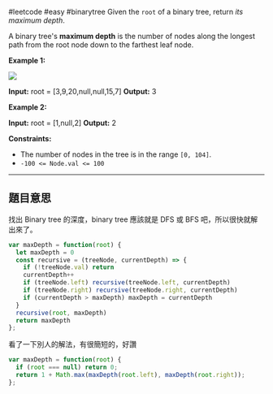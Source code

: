 #leetcode #easy #binarytree 
Given the `root` of a binary tree, return _its maximum depth_.

A binary tree's **maximum depth** is the number of nodes along the longest path from the root node down to the farthest leaf node.

**Example 1:**

![](https://assets.leetcode.com/uploads/2020/11/26/tmp-tree.jpg)

**Input:** root = [3,9,20,null,null,15,7]
**Output:** 3

**Example 2:**

**Input:** root = [1,null,2]
**Output:** 2

**Constraints:**

-   The number of nodes in the tree is in the range `[0, 104]`.
-   `-100 <= Node.val <= 100`

---
## 題目意思

找出 Binary tree 的深度，binary tree 應該就是 DFS 或 BFS 吧，所以很快就解出來了。

```javascript
var maxDepth = function(root) {
  let maxDepth = 0
  const recursive = (treeNode, currentDepth) => {
    if (!treeNode.val) return
    currentDepth++
    if (treeNode.left) recursive(treeNode.left, currentDepth)
    if (treeNode.right) recursive(treeNode.right, currentDepth)
    if (currentDepth > maxDepth) maxDepth = currentDepth
  }
  recursive(root, maxDepth)
  return maxDepth
};
```

看了一下別人的解法，有很簡短的，好讚

```javascript
var maxDepth = function(root) {
  if (root === null) return 0;
  return 1 + Math.max(maxDepth(root.left), maxDepth(root.right));
};
```

